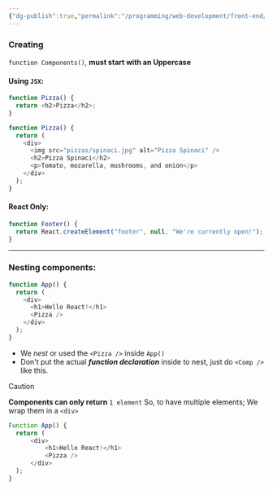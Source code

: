 ```yaml
---
{"dg-publish":true,"permalink":"/programming/web-development/front-end/react-js/001-react-fundamentals/002-components/003-creating-and-reusing-a-component/","tags":["programming","ReactJS","javascript","components"]}
---
```



### Creating
`function Components()`, __must start with an Uppercase__

#### Using `JSX`:
```js
function Pizza() {
  return <h2>Pizza</h2>;
}
```

```js
function Pizza() {
  return (
    <div>
      <img src="pizzas/spinaci.jpg" alt="Pizza Spinaci" />
      <h2>Pizza Spinaci</h2>
      <p>Tomato, mozarella, mushrooms, and onion</p>
    </div>
  );
}
```
#### React Only:
```js
function Footer() {
  return React.createElement("footer", null, "We're currently open!");
}
```

---
### Nesting components:
```js
function App() {
  return (
    <div>
      <h1>Hello React!</h1>
      <Pizza />
    </div>
  );
}
```
- We _nest_ or used the `<Pizza />` inside `App()`
- Don't put the actual ___function declaration___ inside to nest, just do `<Comp />` like this.

> [!caution] 
> __Components can only return__ `1 element`
> So, to have multiple elements; We wrap them in a `<div>`
> ```js
> Function App() {
> 	return (
> 		<div>
> 			<h1>Hello React!</h1>
> 			<Pizza />
> 		</div>
> 	);
> }
> ```


